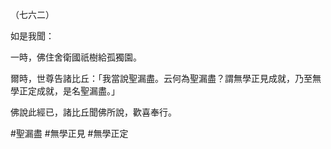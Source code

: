 （七六二）

如是我聞：

一時，佛住舍衛國祇樹給孤獨園。

爾時，世尊告諸比丘：「我當說聖漏盡。云何為聖漏盡？謂無學正見成就，乃至無學正定成就，是名聖漏盡。」

佛說此經已，諸比丘聞佛所說，歡喜奉行。



#聖漏盡
#無學正見
#無學正定
